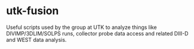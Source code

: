 # utk-fusion
Useful scripts used by the group at UTK to analyze things like DIVIMP/3DLIM/SOLPS runs, collector probe data access and related DIII-D and WEST data analysis.
